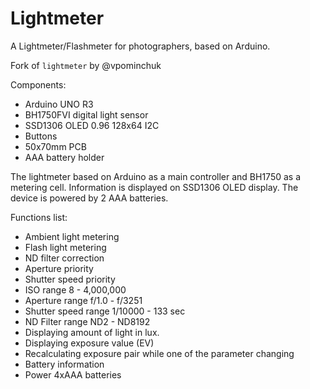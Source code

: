 # Lightmeter
A Lightmeter/Flashmeter for photographers, based on Arduino.

Fork of `lightmeter` by @vpominchuk

Components:
- Arduino UNO R3
- BH1750FVI digital light sensor
- SSD1306 OLED 0.96 128x64 I2C
- Buttons
- 50x70mm PCB
- AAA battery holder

The lightmeter based on Arduino as a main controller and BH1750 as a metering cell. Information is displayed on SSD1306 OLED display. The device is powered by 2 AAA batteries.

Functions list:

* Ambient light metering
* Flash light metering
* ND filter correction
* Aperture priority
* Shutter speed priority
* ISO range 8 - 4,000,000
* Aperture range f/1.0 - f/3251
* Shutter speed range 1/10000 - 133 sec
* ND Filter range ND2 - ND8192
* Displaying amount of light in lux.
* Displaying exposure value (EV)
* Recalculating exposure pair while one of the parameter changing
* Battery information
* Power 4xAAA batteries
